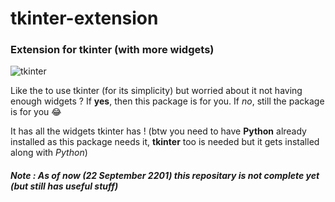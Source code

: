 # tkinter-extension



### Extension for tkinter (with more widgets)

![tkinter](https://files.realpython.com/media/Python-GUI-Programming-With-Tkinter_Watermarked.9e1a9c9070e4.jpg)

Like the to use tkinter (for its simplicity) but worried about it not having enough widgets ?
If **yes**, then this package is for you.
If *no*, still the package is for you :joy:

It has all the widgets tkinter has ! (btw you need to have **Python** already installed as this package needs it, **tkinter** too is needed but it gets installed along with *Python*)

##### Note : As of now (22 September 2201) this repositary is not complete yet (but still has useful stuff)
